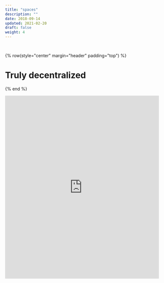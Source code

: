 ```yaml
---
title: "spaces"
description: ""
date: 2018-09-14
updated: 2021-02-20
draft: false
weight: 4
---
```


<div class="container mx-auto">

<br>

<!-- section 1 (co-found) -->

{% row(style="center" margin="header" padding="top") %}

# Truly decentralized



{% end %}

</div>

<iframe src="https://snazzymaps.com/embed/169103" width="100%" height="600px" style="border:none;"></iframe>